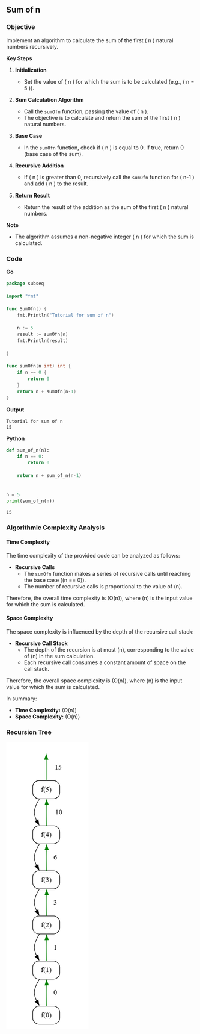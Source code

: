 ## Sum of n

### Objective

Implement an algorithm to calculate the sum of the first \( n \) natural numbers recursively.

**Key Steps**

1. **Initialization**
   - Set the value of \( n \) for which the sum is to be calculated (e.g., \( n = 5 \)).

2. **Sum Calculation Algorithm**
   - Call the `sumOfn` function, passing the value of \( n \).
   - The objective is to calculate and return the sum of the first \( n \) natural numbers.

3. **Base Case**
   - In the `sumOfn` function, check if \( n \) is equal to 0. If true, return 0 (base case of the sum).

4. **Recursive Addition**
   - If \( n \) is greater than 0, recursively call the `sumOfn` function for \( n-1 \) and add \( n \) to the result.

5. **Return Result**
   - Return the result of the addition as the sum of the first \( n \) natural numbers.

**Note**
- The algorithm assumes a non-negative integer \( n \) for which the sum is calculated.

### Code
**Go**
```go
package subseq

import "fmt"

func SumOfn() {
	fmt.Println("Tutorial for sum of n")

	n := 5
	result := sumOfn(n)
	fmt.Println(result)

}

func sumOfn(n int) int {
	if n == 0 {
		return 0
	}
	return n + sumOfn(n-1)
}
```

**Output**
```
Tutorial for sum of n
15
```

**Python**
```python
def sum_of_n(n):
    if n == 0:
        return 0

    return n + sum_of_n(n-1)


n = 5
print(sum_of_n(n))
```

```
15
```
### Algorithmic Complexity Analysis
#### Time Complexity
The time complexity of the provided code can be analyzed as follows:

- **Recursive Calls**
  - The `sumOfn` function makes a series of recursive calls until reaching the base case (\(n == 0\)).
  - The number of recursive calls is proportional to the value of \(n\).

Therefore, the overall time complexity is \(O(n)\), where \(n\) is the input value for which the sum is calculated.

#### Space Complexity
The space complexity is influenced by the depth of the recursive call stack:

- **Recursive Call Stack**
  - The depth of the recursion is at most \(n\), corresponding to the value of \(n\) in the sum calculation.
  - Each recursive call consumes a constant amount of space on the call stack.

Therefore, the overall space complexity is \(O(n)\), where \(n\) is the input value for which the sum is calculated.

In summary:
- **Time Complexity:** \(O(n)\)
- **Space Complexity:** \(O(n)\)


### Recursion Tree

![sumofn.png](img/sumofn.png)